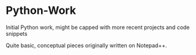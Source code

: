 # Python-Work
Initial Python work, might be capped with more recent projects and code snippets

Quite basic, conceptual pieces originally written on Notepad++. 
